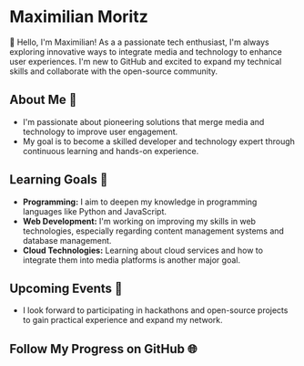 # Maximilian Moritz
👋 Hello, I'm Maximilian! As a a passionate tech enthusiast, I'm always exploring innovative ways to integrate media and technology to enhance user experiences. I'm new to GitHub and excited to expand my technical skills and collaborate with the open-source community.

## About Me 🌟

- I'm passionate about pioneering solutions that merge media and technology to improve user engagement.
- My goal is to become a skilled developer and technology expert through continuous learning and hands-on experience.

## Learning Goals 📘

- **Programming:** I aim to deepen my knowledge in programming languages like Python and JavaScript.
- **Web Development:** I'm working on improving my skills in web technologies, especially regarding content management systems and database management.
- **Cloud Technologies:** Learning about cloud services and how to integrate them into media platforms is another major goal.


## Upcoming Events 📅

- I look forward to participating in hackathons and open-source projects to gain practical experience and expand my network.

## Follow My Progress on GitHub 🌐



<!--
**monsterbaby117/monsterbaby117** is a ✨ _special_ ✨ repository because its `README.md` (this file) appears on your GitHub profile.

Here are some ideas to get you started:

- 🔭 I’m currently working on ...
- 🌱 I’m currently learning ...
- 👯 I’m looking to collaborate on ...
- 🤔 I’m looking for help with ...
- 💬 Ask me about ...
- 📫 How to reach me: ...
- 😄 Pronouns: ...
- ⚡ Fun fact: ...
-->
